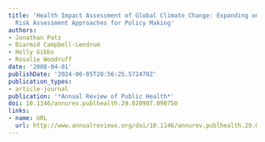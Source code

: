 ```yaml
---
title: 'Health Impact Assessment of Global Climate Change: Expanding on Comparative
  Risk Assessment Approaches for Policy Making'
authors:
- Jonathan Patz
- Diarmid Campbell-Lendrum
- Holly Gibbs
- Rosalie Woodruff
date: '2008-04-01'
publishDate: '2024-06-05T20:56:25.572470Z'
publication_types:
- article-journal
publication: '*Annual Review of Public Health*'
doi: 10.1146/annurev.publhealth.29.020907.090750
links:
- name: URL
  url: http://www.annualreviews.org/doi/10.1146/annurev.publhealth.29.020907.090750
---
```

